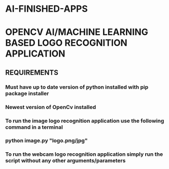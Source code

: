 # AI-FINISHED-APPS

# OPENCV AI/MACHINE LEARNING BASED LOGO RECOGNITION APPLICATION

## REQUIREMENTS

### Must have up to date version of python installed with pip package installer
### Newest version of OpenCv installed
###
### To run the image logo recognition application use the following command in a terminal
### python image.py "logo.png/jpg"

### To run the webcam logo recognition application simply run the script without any other arguments/parameters
